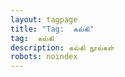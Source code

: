 ```yaml
---
layout: tagpage
title: "Tag:  கல்கி"
tag:  கல்கி
description: கல்கி நூல்கள்
robots: noindex
---
```

